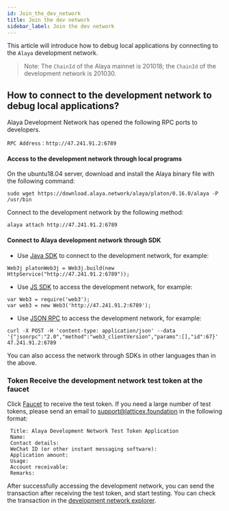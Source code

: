 ```yaml
---
id: Join_the_dev_network
title: Join the dev network
sidebar_label: Join the dev network
---
```



This article will introduce how to debug local applications by connecting to the `Alaya` development network. 

> Note: The `ChainId` of the Alaya mainnet is 201018; the `ChainId` of the development network is 201030. 

## How to connect to the development network to debug local applications? 

Alaya Development Network has opened the following RPC ports to developers.

```
RPC Address：http://47.241.91.2:6789
```

#### Access to the development network through local programs

On the ubuntu18.04 server, download and install the Alaya binary file with the following command:

```
sudo wget https://download.alaya.network/alaya/platon/0.16.0/alaya -P /usr/bin    
```

Connect to the development network by the following method:

```
alaya attach http://47.241.91.2:6789
```

#### Connect to Alaya development network through SDK

- Use [Java SDK](/alaya-devdocs/en/Java_SDK) to connect to the development network, for example:

```
Web3j platonWeb3j = Web3j.build(new HttpService("http://47.241.91.2:6789"));
```

- Use [JS SDK](/alaya-devdocs/en/JS_SDK) to access the development network, for example:

```
var Web3 = require('web3');
var web3 = new Web3('http://47.241.91.2:6789');
```

- Use [JSON RPC](/alaya-devdocs/en/Json_Rpc) to access the development network, for example: 

```
curl -X POST -H 'content-type: application/json' --data '{"jsonrpc":"2.0","method":"web3_clientVersion","params":[],"id":67}' 47.241.91.2:6789
```

You can also access the network through SDKs in other languages than in the above. 

### Token Receive the development network test token at the faucet

Click [Faucet](https://faucet.alaya.network/faucet/?id=f93426c0887f11eb83b900163e06151c) to receive the test token. If you need a large number of test tokens, please send an email to support@latticex.foundation in the following format: 

```
 Title: Alaya Development Network Test Token Application
 Name:
 Contact details:
 WeChat ID (or other instant messaging software):
 Application amount:
 Usage:
 Account receivable:
 Remarks: 
```

After successfully accessing the development network, you can send the transaction after receiving the test token, and start testing. You can check the transaction in the [development network explorer](https://devnetscan.alaya.network).
